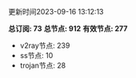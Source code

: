 更新时间2023-09-16 13:12:13

**总订阅: 73**
**总节点: 912**
**有效节点: 277**
- v2ray节点: 239
- ss节点: 10
- trojan节点: 28
